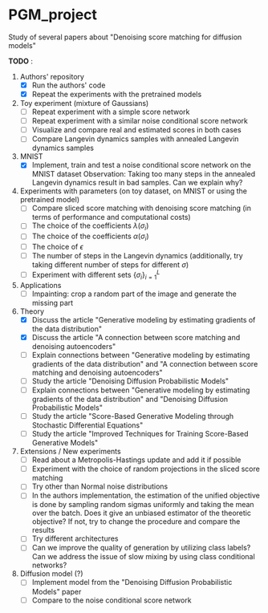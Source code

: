 # PGM_project
Study of several papers about "Denoising score matching for diffusion models"

**TODO** : 
1. Authors' repository
   - [x] Run the authors' code
   - [x] Repeat the experiments with the pretrained models

2. Toy experiment (mixture of Gaussians)
   - [ ] Repeat experiment with a simple score network
   - [ ] Repeat experiment with a similar noise conditional score network
   - [ ] Visualize and compare real and estimated scores in both cases
   - [ ] Compare Langevin dynamics samples with annealed Langevin dynamics samples

3. MNIST
   - [x] Implement, train and test a noise conditional score network on the MNIST dataset
         Observation: Taking too many steps in the annealed Langevin dynamics result in bad samples. Can we explain why?

4. Experiments with parameters (on toy dataset, on MNIST or using the pretrained model)
   - [ ] Compare sliced score matching with denoising score matching (in terms of performance and computational costs)
   - [ ] The choice of the coefficients $\lambda(\sigma_i)$
   - [ ] The choice of the coefficients $\alpha(\sigma_i)$
   - [ ] The choice of $\epsilon$
   - [ ] The number of steps in the Langevin dynamics (additionally, try taking different number of steps for different $\sigma$)
   - [ ] Experiment with different sets $\lbrace \sigma_i \rbrace_{i = 1}^L$

6. Applications
   - [ ] Impainting: crop a random part of the image and generate the missing part

7. Theory
   - [x] Discuss the article "Generative modeling by estimating gradients of the data distribution"
   - [x] Discuss the article "A connection between score matching and denoising autoencoders"
   - [ ] Explain connections between "Generative modeling by estimating gradients of the data distribution" and  "A connection between score matching and denoising autoencoders"
   - [ ] Study the article "Denoising Diffusion Probabilistic Models"
   - [ ] Explain connections between "Generative modeling by estimating gradients of the data distribution" and "Denoising Diffusion Probabilistic Models"
   - [ ] Study the article "Score-Based Generative Modeling through Stochastic Differential Equations"
   - [ ] Study the article "Improved Techniques for Training Score-Based Generative Models"

9. Extensions / New experiments
   - [ ] Read about a Metropolis-Hastings update and add it if possible
   - [ ] Experiment with the choice of random projections in the sliced score matching
   - [ ] Try other than Normal noise distributions
   - [ ] In the authors implementation, the estimation of the unified objective is done by sampling random sigmas uniformly and taking the mean over the batch. Does it give an unbiased estimator of the theoretic objective? If not, try to change the procedure and compare the results
   - [ ] Try different architectures
   - [ ] Can we improve the quality of generation by utilizing class labels? Can we address the issue of slow mixing by using class conditional networks?
   
10. Diffusion model (?)
    - [ ] Implement model from the "Denoising Diffusion Probabilistic Models" paper
    - [ ] Compare to the noise conditional score network
